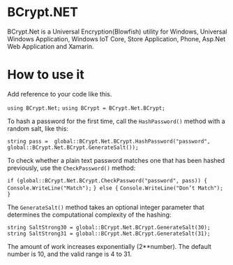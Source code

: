 # BCrypt.NET
BCrypt.Net is a Universal Encryption(Blowfish) utility for Windows, Universal Windows Application, Windows IoT Core, Store Application, Phone, Asp.Net Web Application and Xamarin.

# How to use it
Add reference to your code like this.

`using BCrypt.Net;`
`using BCrypt = BCrypt.Net.BCrypt;`

To hash a password for the first time, call the `HashPassword()` method with a random salt, like this:

`string pass =  global::BCrypt.Net.BCrypt.HashPassword("password", global::BCrypt.Net.BCrypt.GenerateSalt());`

To check whether a plain text password matches one that has been hashed previously, use the `CheckPassword()` method:

`if (global::BCrypt.Net.BCrypt.CheckPassword("password", pass)) {`
`Console.WriteLine("Match");`
`} else {`
`Console.WriteLine("Don’t Match");`
`}`

The `GenerateSalt()` method takes an optional integer parameter that determines the computational complexity of the hashing:

`string SaltStrong30 = global::BCrypt.Net.BCrypt.GenerateSalt(30);`
`string SaltStrong31 = global::BCrypt.Net.BCrypt.GenerateSalt(31);`

The amount of work increases exponentially (2**number). The default number is 10, and the valid range is 4 to 31.


